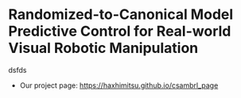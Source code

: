 # Randomized-to-Canonical Model Predictive Control for Real-world Visual Robotic Manipulation
dsfds
- Our project page: https://haxhimitsu.github.io/csambrl_page
